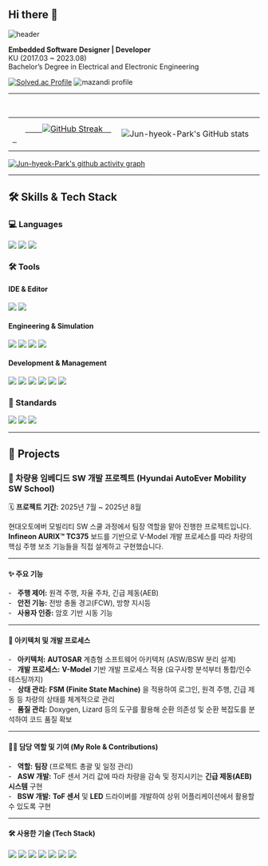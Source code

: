## Hi there 👋

![header](https://capsule-render.vercel.app/api?type=waving&color=gradient&customColorList=10&height=200&section=header&text=JUNHYEOK's%20GITHUB&fontSize=50&animation=twinkling&fontAlign=68&fontAlignY=36)

**Embedded Software Designer | Developer**  
KU (2017.03 ~ 2023.08)  
Bachelor’s Degree in Electrical and Electronic Engineering  

[![Solved.ac Profile](http://mazassumnida.wtf/api/v2/generate_badge?boj=wnsgur07)](https://solved.ac/ce_won/)
![mazandi profile](http://mazandi.herokuapp.com/api?handle=wnsgur07&theme=dark)

---

<table border="0" cellpadding="0" cellspacing="0">
  <tr>
    <td>
      <a href="https://git.io/streak-stats">
        <img src="https://streak-stats.demolab.com/?user=Jun-hyeok-Park&theme=dracula" alt="GitHub Streak"/>
      </a>
    </td>
    <td>
      <img src="https://github-readme-stats.vercel.app/api?username=Jun-hyeok-Park&show_icons=true&theme=dracula" alt="Jun-hyeok-Park's GitHub stats"/>
    </td>
  </tr>
</table>

[![Jun-hyeok-Park's github activity graph](https://github-readme-activity-graph.vercel.app/graph?username=Jun-hyeok-Park&custom_title=Jun-hyeok-Park's%Activity%20Graph&hide_border=true&theme=react-dark)](https://github.com/ashutosh00710/github-readme-activity-graph)

---

## 🛠️ Skills & Tech Stack

### 💻 Languages
<img src="https://img.shields.io/badge/c-A8B9CC.svg?style=for-the-badge&logo=c&logoColor=white"> <img src="https://img.shields.io/badge/c++-00599C.svg?style=for-the-badge&logo=cplusplus&logoColor=white"> <img src="https://img.shields.io/badge/python-3776AB.svg?style=for-the-badge&logo=python&logoColor=white">

### 🛠️ Tools
#### IDE & Editor
<img src="https://img.shields.io/badge/visual studio code-%23007ACC.svg?style=for-the-badge&logo=visualstudiocode&logoColor=white"> <img src="https://img.shields.io/badge/visual studio-%235C2D91.svg?style=for-the-badge&logo=visualstudio&logoColor=white">

#### Engineering & Simulation
<img src="https://img.shields.io/badge/matlab-%230076A8.svg?style=for-the-badge&logo=matlab&logoColor=white"> <img src="https://img.shields.io/badge/simulink-%230076A8.svg?style=for-the-badge&logo=matlab&logoColor=white"> <img src="https://img.shields.io/badge/CANoe-004E8A.svg?style=for-the-badge&logoColor=white"> <img src="https://img.shields.io/badge/aurix-555555.svg?style=for-the-badge&logoColor=white">

#### Development & Management
<img src="https://img.shields.io/badge/gcc-%23A4261D.svg?style=for-the-badge&logo=gnu&logoColor=white"> <img src="https://img.shields.io/badge/git-%23F05032.svg?style=for-the-badge&logo=git&logoColor=white"> <img src="https://img.shields.io/badge/github-%23181717.svg?style=for-the-badge&logo=github&logoColor=white">
<img src="https://img.shields.io/badge/jira-%230052CC.svg?style=for-the-badge&logo=jira&logoColor=white"> <img src="https://img.shields.io/badge/confluence-%23172B4D.svg?style=for-the-badge&logo=confluence&logoColor=white"> <img src="https://img.shields.io/badge/googletest-%234285F4.svg?style=for-the-badge&logo=google&logoColor=white">

### 📜 Standards
<img src="https://img.shields.io/badge/autosar-555555.svg?style=for-the-badge&logoColor=white"> <img src="https://img.shields.io/badge/a--spice-555555.svg?style=for-the-badge&logoColor=white"> <img src="https://img.shields.io/badge/iso--26262-555555.svg?style=for-the-badge&logoColor=white">

---

## 📂 Projects

### 🚗 차량용 임베디드 SW 개발 프로젝트 (Hyundai AutoEver Mobility SW School)

🗓️ **프로젝트 기간:** 2025년 7월 ~ 2025년 8월

현대오토에버 모빌리티 SW 스쿨 과정에서 팀장 역할을 맡아 진행한 프로젝트입니다.  
**Infineon AURIX™ TC375** 보드를 기반으로 V-Model 개발 프로세스를 따라 차량의 핵심 주행 보조 기능들을 직접 설계하고 구현했습니다.

---

#### ✨ 주요 기능

-   **주행 제어:** 원격 주행, 자율 주차, 긴급 제동(AEB)  
-   **안전 기능:** 전방 충돌 경고(FCW), 방향 지시등  
-   **사용자 인증:** 암호 기반 시동 기능

---

#### 🔧 아키텍처 및 개발 프로세스

-   **아키텍처:** **AUTOSAR** 계층형 소프트웨어 아키텍처 (ASW/BSW 분리 설계)  
-   **개발 프로세스:** **V-Model** 기반 개발 프로세스 적용 (요구사항 분석부터 통합/인수 테스팅까지)  
-   **상태 관리:** **FSM (Finite State Machine)** 을 적용하여 로그인, 원격 주행, 긴급 제동 등 차량의 상태를 체계적으로 관리  
-   **품질 관리:** Doxygen, Lizard 등의 도구를 활용해 순환 의존성 및 순환 복잡도를 분석하여 코드 품질 확보 

---

#### 👨‍💻 담당 역할 및 기여 (My Role & Contributions)

-   **역할:** **팀장** (프로젝트 총괄 및 일정 관리)  
-   **ASW 개발:** ToF 센서 거리 값에 따라 차량을 감속 및 정지시키는 **긴급 제동(AEB) 시스템** 구현  
-   **BSW 개발:** **ToF 센서** 및 **LED** 드라이버를 개발하여 상위 어플리케이션에서 활용할 수 있도록 구현

---

#### 🛠️ 사용한 기술 (Tech Stack)

<img src="https://img.shields.io/badge/c-A8B9CC.svg?style=for-the-badge&logo=c&logoColor=white"> <img src="https://img.shields.io/badge/aurix-555555.svg?style=for-the-badge&logoColor=white"> <img src="https://img.shields.io/badge/autosar-555555.svg?style=for-the-badge&logoColor=white"> <img src="https://img.shields.io/badge/git-%23F05032.svg?style=for-the-badge&logo=git&logoColor=white"> <img src="https://img.shields.io/badge/github-%23181717.svg?style=for-the-badge&logo=github&logoColor=white"> <img src="https://img.shields.io/badge/jira-%230052CC.svg?style=for-the-badge&logo=jira&logoColor=white"> <img src="https://img.shields.io/badge/confluence-%23172B4D.svg?style=for-the-badge&logo=confluence&logoColor=white">
